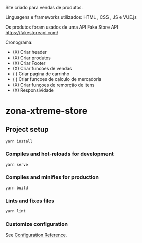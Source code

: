 Site criado para vendas de produtos.

Linguagens e frameworks utilizados: HTML , CSS , JS e VUE.js

Os produtos foram usados de uma API 
Fake Store API
https://fakestoreapi.com/

Cronograma:

- (X) Criar header
- (X) Criar produtos
- (X) Criar Footer
- (X) Criar funcóes de vendas
- ( ) Criar pagina de carrinho
- ( ) Criar funcoes de calculo de mercadoria
- (X) Criar funçoes de remorção de itens
- (X) Responsividade


# zona-xtreme-store

## Project setup
```
yarn install
```

### Compiles and hot-reloads for development
```
yarn serve
```

### Compiles and minifies for production
```
yarn build
```

### Lints and fixes files
```
yarn lint
```

### Customize configuration
See [Configuration Reference](https://cli.vuejs.org/config/).

